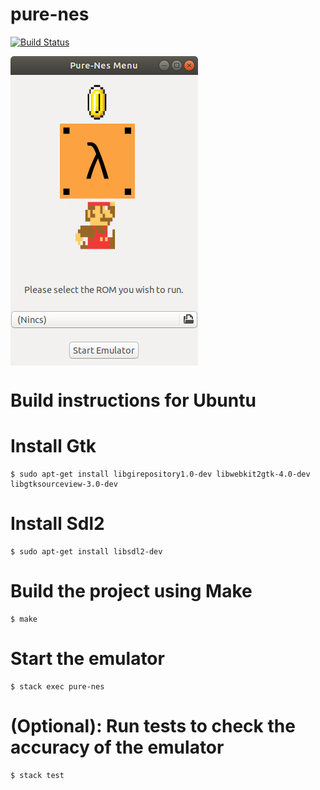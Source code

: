 # pure-nes

[![Build Status](https://dev.azure.com/tufh3g/Build/_apis/build/status/sutajo.pure-nes?branchName=master)](https://dev.azure.com/tufh3g/Build/_build/latest?definitionId=1&branchName=master)

<img align="center" src="showcase/menu.png" alt="Menu">

# Build instructions for Ubuntu

# Install Gtk
```console
$ sudo apt-get install libgirepository1.0-dev libwebkit2gtk-4.0-dev libgtksourceview-3.0-dev
```

# Install Sdl2
```console
$ sudo apt-get install libsdl2-dev
```

# Build the project using Make
```console
$ make
```

# Start the emulator
```console
$ stack exec pure-nes
```

# (Optional): Run tests to check the accuracy of the emulator
```console
$ stack test
```
